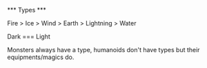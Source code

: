 *** Types ***

Fire > Ice > Wind > Earth > Lightning > Water 

Dark === Light

Monsters always have a type, humanoids don't have types but their equipments/magics do.


